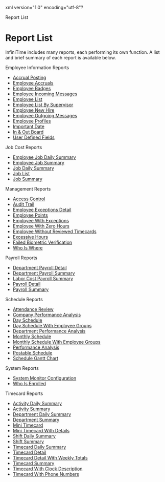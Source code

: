 xml version="1.0" encoding="utf-8"?





Report List




# Report List

InfiniTime includes many reports, each performing its own function. A list and brief summary of each report is available below.

Employee Information Reports

* [Accrual Posting](Employee_Information/accrual_posting.md)
* [Employee Accruals](Employee_Information/employee_accruals.md)
* [Employee Badges](Employee_Information/employee_badges.md)
* [Employee Incoming Messages](Employee_Information/employee_incoming_messages.md)
* [Employee List](Employee_Information/employee_list.md)
* [Employee List By Supervisor](Employee_Information/employee_list_by_supervisor.md)
* [Employee New Hire](Employee_Information/employee_new_hire.md)
* [Employee Outgoing Messages](Employee_Information/employee_outgoing_messages.md)
* [Employee Profiles](Employee_Information/employee_profiles.md)
* [Important Date](Employee_Information/important_date.md)
* [In & Out Board](Employee_Information/In___Out_Board.md)
* [User Defined Fields](Employee_Information/User_Defined_Fields.md)

Job Cost Reports

* [Employee Job Daily Summary](../Rep_Job_Employee_Job_Daily_Summary.md)
* [Employee Job Summary](../REP_JOB_Employee_Job_Summary.md)
* [Job Daily Summary](../EMP_JOB_Job_Daily_Summary.md)
* [Job List](../REP_JOB_Job_List.md)
* [Job Summary](../REP_JOB_Job_Summary.md)

Management Reports

* [Access Control](Management_Reports/access_control.md)
* [Audit Trail](Management_Reports/audit_trail.md)
* [Employee Exceptions Detail](Management_Reports/employee_exceptions_detail.md)
* [Employee Points](Management_Reports/employee_points.md)
* [Employee With Exceptions](Management_Reports/employee_with_exceptions.md)
* [Employee With Zero Hours](Management_Reports/employee_with_zero_hours.md)
* [Employee Without Reviewed Timecards](Management_Reports/employee_without_reviewed_timecards.md)
* [Excessive Hours](Management_Reports/excessive_hours.md)
* [Failed Biometric Verification](Management_Reports/failed_biometric_verification.md)
* [Who Is Where](Management_Reports/who_is_where.md)

Payroll Reports

* [Department Payroll Detail](Payroll_Reports/department_payroll_detail.md)
* [Department Payroll Summary](Payroll_Reports/department_payroll_summary.md)
* [Labor Cost Payroll Summary](Payroll_Reports/labor_cost_payroll_summary.md)
* [Payroll Detail](Payroll_Reports/payroll_detail.md)
* [Payroll Summary](Payroll_Reports/payroll_summary.md)

Schedule Reports

* [Attendance Review](Schedule_Reports/attendance_review.md)
* [Company Performance Analysis](Schedule_Reports/company_performance_analysis.md)
* [Day Schedule](Schedule_Reports/day_schedule.md)
* [Day Schedule With Employee Groups](Schedule_Reports/day_schedule_with_employee_groups.md)
* [Department Performance Analysis](Schedule_Reports/department_performance_analysis.md)
* [Monthly Schedule](Schedule_Reports/monthly_schedule.md)
* [Monthly Schedule With Employee Groups](Schedule_Reports/monthly_schedule_with_employee_groups.md)
* [Performance Analysis](Schedule_Reports/performance_analysis.md)
* [Postable Schedule](Schedule_Reports/postable_schedule.md)
* [Schedule Gantt Chart](Schedule_Reports/schedule_gantt_chart.md)

System Reports

* [System Monitor Configuration](System_Reports/rpt_system_monitor_configuration.md)
* [Who Is Enrolled](System_Reports/who_is_enrolled.md)

Timecard Reports

* [Activity Daily Summary](Timecard_Reports/activity_daily_summary.md)
* [Activity Summary](Timecard_Reports/activity_summary.md)
* [Department Daily Summary](Timecard_Reports/department_daily_summary.md)
* [Department Summary](Timecard_Reports/department_summary.md)
* [Mini Timecard](Timecard_Reports/mini_timecard.md)
* [Mini Timecard With Details](Timecard_Reports/mini_timecard_with_details.md)
* [Shift Daily Summary](Timecard_Reports/shift_daily_summary.md)
* [Shift Summary](Timecard_Reports/shift_summary.md)
* [Timecard Daily Summary](Timecard_Reports/timecard_daily_summary.md)
* [Timecard Detail](Timecard_Reports/timecard_detail.md)
* [Timecard Detail With Weekly Totals](Timecard_Reports/timecard_detail_with_weekly_totals.md)
* [Timecard Summary](Timecard_Reports/timecard_summary.md)
* [Timecard With Clock Description](Timecard_Reports/timecard_with_clock_description.md)
* [Timecard With Phone Numbers](Timecard_Reports/timecard_with_phone_numbers.md)